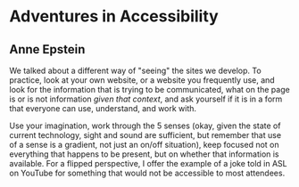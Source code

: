 Adventures in Accessibility
=========

Anne Epstein
---------

We talked about a different way of "seeing" the sites we develop. To practice, look at your own website, or a website you frequently use, and look for the information that is trying to be communicated, what on the page is or is not information *given that context*, and ask yourself if it is in a form that everyone can use, understand, and work with. 

Use your imagination, work through the 5 senses (okay, given the state of current technology, sight and sound are sufficient, but remember that use of a sense is a gradient, not just an on/off situation), keep focused not on everything that happens to be present, but on whether that information is available.  For a flipped perspective, I offer the example of a joke told in ASL on YouTube for something that would not be accessible to most attendees. 